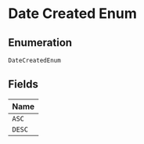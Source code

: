 
# Date Created Enum

## Enumeration

`DateCreatedEnum`

## Fields

| Name |
|  --- |
| `ASC` |
| `DESC` |

